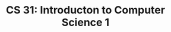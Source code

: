 ---
title: "CS 31: Introducton to Computer Science 1"
collection: teaching
type: "Undergraduate"
venue: "UCLA"
quarter: Fall 2019 
---